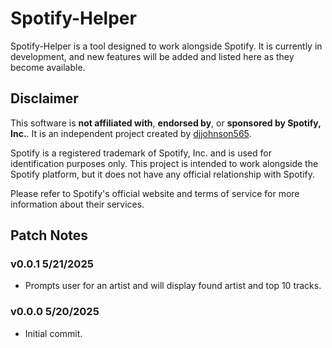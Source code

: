 # Spotify-Helper

Spotify-Helper is a tool designed to work alongside Spotify. It is currently in development, and new features will be added and listed here as they become available.

## Disclaimer

This software is **not affiliated with**, **endorsed by**, or **sponsored by Spotify, Inc.**. It is an independent project created by [djjohnson565](https://github.com/djjohnson565).  

Spotify is a registered trademark of Spotify, Inc. and is used for identification purposes only. This project is intended to work alongside the Spotify platform, but it does not have any official relationship with Spotify.  

Please refer to Spotify's official website and terms of service for more information about their services.

## Patch Notes

### v0.0.1 5/21/2025

- Prompts user for an artist and will display found artist and top 10 tracks.

### v0.0.0 5/20/2025

- Initial commit.